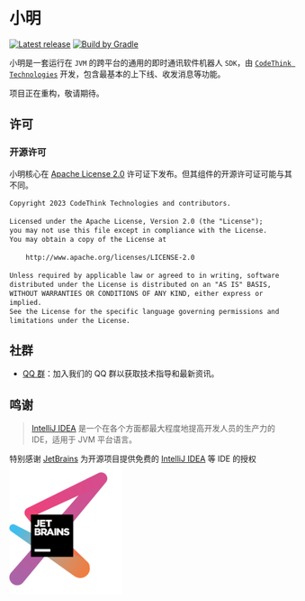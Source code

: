 # 小明

[![Latest release](https://img.shields.io/github/release/codethink-cn/xiaoming.svg)](https://github.com/codethink-cn/xiaoming/releases/latest)
[![Build by Gradle](https://img.shields.io/badge/Build%20by-Gradle-06A0CE?logo=Gradle&labelColor=02303A)](https://gradle.org/?from=xiaoming)

小明是一套运行在 `JVM` 的跨平台的通用的即时通讯软件机器人 `SDK`，由 [`CodeThink Technologies`](https://github.com/codethink-cn) 开发，包含最基本的上下线、收发消息等功能。

项目正在重构，敬请期待。

## 许可

### 开源许可

小明核心在 [Apache License 2.0](https://www.apache.org/licenses/LICENSE-2.0) 许可证下发布。但其组件的开源许可证可能与其不同。

```text
Copyright 2023 CodeThink Technologies and contributors.

Licensed under the Apache License, Version 2.0 (the "License");
you may not use this file except in compliance with the License.
You may obtain a copy of the License at

    http://www.apache.org/licenses/LICENSE-2.0

Unless required by applicable law or agreed to in writing, software
distributed under the License is distributed on an "AS IS" BASIS,
WITHOUT WARRANTIES OR CONDITIONS OF ANY KIND, either express or implied.
See the License for the specific language governing permissions and
limitations under the License.
```

## 社群

* [QQ 群](https://jq.qq.com/?_wv=1027&k=sjBXo6xh)：加入我们的 QQ 群以获取技术指导和最新资讯。

## 鸣谢

> [IntelliJ IDEA](https://zh.wikipedia.org/zh-hans/IntelliJ_IDEA) 是一个在各个方面都最大程度地提高开发人员的生产力的 IDE，适用于 JVM 平台语言。

特别感谢 [JetBrains](https://www.jetbrains.com/?from=xiaoming) 为开源项目提供免费的 [IntelliJ IDEA](https://www.jetbrains.com/idea/?from=xiaoming) 等 IDE 的授权  
[<img src=".github/icons/jetbrains.png" width="200"/>](https://www.jetbrains.com/?from=xiaoming)